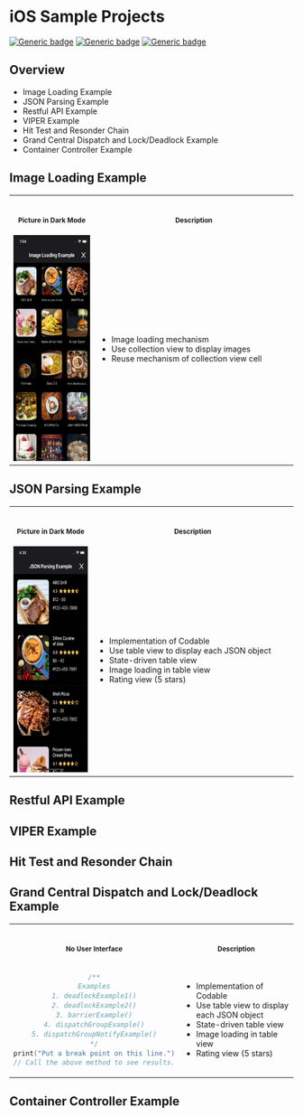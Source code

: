 # iOS Sample Projects
[![Generic badge](https://img.shields.io/badge/Swift-5.0-orange.svg)](https://shields.io/) [![Generic badge](https://img.shields.io/badge/iOS-13.0+-blue.svg)](https://shields.io/)  [![Generic badge](https://img.shields.io/badge/platform-ios-green.svg)](https://shields.io/) 

## Overview
- Image Loading Example
- JSON Parsing Example
- Restful API Example
- VIPER Example
- Hit Test and Resonder Chain
- Grand Central Dispatch and Lock/Deadlock Example
- Container Controller Example

## Image Loading Example

<table>
<tr>
<th align="center">
<img width="240" height="1">
<p> 
<small>
Picture in Dark Mode
</small>
</p>
</th>
<th align="center">
<img width="600" height="1">
<p> 
<small>
Description
</small>
</p>
</th>
</tr>
<tr>
<td align="center">
<img src="images/imageLoader.png" alt="" height="400"/> 
</td>
<td>
<ul><li>Image loading mechanism</li><li>Use collection view to display images</li><li>Reuse mechanism of collection view cell</li></ul>
</td>
</tr>
</table>

## JSON Parsing Example

<table>
<tr>
<th align="center">
<img width="240" height="1">
<p> 
<small>
Picture in Dark Mode
</small>
</p>
</th>
<th align="center">
<img width="600" height="1">
<p> 
<small>
Description
</small>
</p>
</th>
</tr>
<tr>
<td align="center">
<img src="images/jsonParsing.png" alt="" height="400"/>
</td>
<td>
<ul><li>Implementation of Codable</li><li>Use table view to display each JSON object</li><li>State-driven table view</li><li>Image loading in table view</li><li>Rating view (5 stars)</li></ul>
</td>
</tr>
</table>

## Restful API Example

## VIPER Example

## Hit Test and Resonder Chain

## Grand Central Dispatch and Lock/Deadlock Example
<table>
<tr>
<th align="center">
<img width="240" height="1">
<p> 
<small>
No User Interface
</small>
</p>
</th>
<th align="center">
<img width="600" height="1">
<p> 
<small>
Description
</small>
</p>
</th>
</tr>
<tr>
<td align="center">

```swift
/**
Examples
1. deadlockExample1()
2. deadlockExample2()
3. barrierExample()
4. dispatchGroupExample()
5. dispatchGroupNotifyExample()
*/
print("Put a break point on this line.")
// Call the above method to see results.
```

</td>
<td>
<ul><li>Implementation of Codable</li><li>Use table view to display each JSON object</li><li>State-driven table view</li><li>Image loading in table view</li><li>Rating view (5 stars)</li></ul>
</td>
</tr>
</table>

## Container Controller Example
